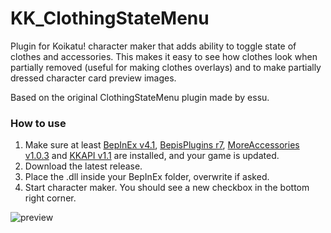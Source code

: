 # KK_ClothingStateMenu
Plugin for Koikatu! character maker that adds ability to toggle state of clothes and accessories. This makes it easy to see how clothes look when partially removed (useful for making clothes overlays) and to make partially dressed character card preview images.

Based on the original ClothingStateMenu plugin made by essu.

### How to use
1. Make sure at least [BepInEx v4.1](https://github.com/BepInEx/BepInEx), [BepisPlugins r7](https://github.com/bbepis/BepisPlugins), [MoreAccessories v1.0.3](https://www.patreon.com/posts/kk-1-0-3-23582572) and [KKAPI v1.1](https://github.com/ManlyMarco/KKAPI) are installed, and your game is updated.
2. Download the latest release.
3. Place the .dll inside your BepInEx folder, overwrite if asked.
4. Start character maker. You should see a new checkbox in the bottom right corner.

![preview](https://user-images.githubusercontent.com/39247311/54150673-51efb780-4439-11e9-9f4f-e682def8e173.png)
